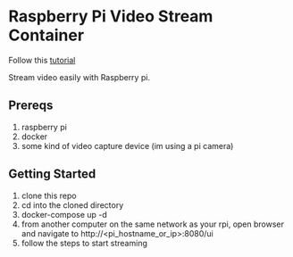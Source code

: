 # Raspberry Pi Video Stream Container

Follow this [tutorial](https://opensource.com/article/23/3/raspberry-pi-streaming-server)

Stream video easily with Raspberry pi.

## Prereqs

1. raspberry pi 
2. docker
3. some kind of video capture device (im using a pi camera)

## Getting Started

1. clone this repo
2. cd into the cloned directory
3. docker-compose up -d
4. from another computer on the same network as your rpi, open browser and navigate to http://<pi_hostname_or_ip>:8080/ui
5. follow the steps to start streaming
